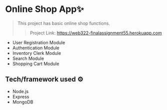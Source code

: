 # Online Shop App✨
> This project has basic online shop functions.
>> Project Link: https://web322-finalassignment55.herokuapp.com

- User Registration Module
- Authentication Module
- Inventory Clerk Module
- Search Module
- Shopping Cart Module

## Tech/framework used ⚙️
- Node.js
- Express
- MongoDB
